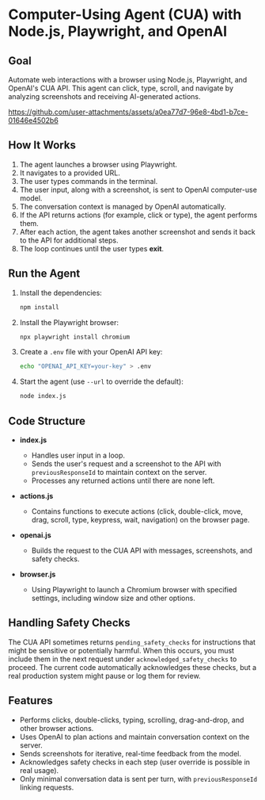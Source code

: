 # Computer-Using Agent (CUA) with Node.js, Playwright, and OpenAI

## Goal

Automate web interactions with a browser using Node.js, Playwright, and OpenAI's CUA API. This agent can click, type, scroll, and navigate by analyzing screenshots and receiving AI-generated actions.

https://github.com/user-attachments/assets/a0ea77d7-96e8-4bd1-b7ce-01646e4502b6

## How It Works
1. The agent launches a browser using Playwright.
2. It navigates to a provided URL.
3. The user types commands in the terminal.
4. The user input, along with a screenshot, is sent to OpenAI computer-use model.
5. The conversation context is managed by OpenAI automatically.
6. If the API returns actions (for example, click or type), the agent performs them.
7. After each action, the agent takes another screenshot and sends it back to the API for additional steps.
8. The loop continues until the user types **exit**.

## Run the Agent
1. Install the dependencies:
   ```sh
   npm install
   ```
2. Install the Playwright browser:
   ```sh
   npx playwright install chromium
   ```
3. Create a `.env` file with your OpenAI API key:
   ```sh
   echo "OPENAI_API_KEY=your-key" > .env
   ```
4. Start the agent (use `--url` to override the default):
   ```sh
   node index.js
   ```

## Code Structure
- **index.js**  
  - Handles user input in a loop.  
  - Sends the user's request and a screenshot to the API with `previousResponseId` to maintain context on the server.  
  - Processes any returned actions until there are none left.  

- **actions.js**  
  - Contains functions to execute actions (click, double-click, move, drag, scroll, type, keypress, wait, navigation) on the browser page.

- **openai.js**  
  - Builds the request to the CUA API with messages, screenshots, and safety checks.

- **browser.js**  
  - Using Playwright to launch a Chromium browser with specified settings, including window size and other options.

## Handling Safety Checks
The CUA API sometimes returns `pending_safety_checks` for instructions that might be sensitive or potentially harmful. When this occurs, you must include them in the next request under `acknowledged_safety_checks` to proceed. The current code automatically acknowledges these checks, but a real production system might pause or log them for review.

## Features
- Performs clicks, double-clicks, typing, scrolling, drag-and-drop, and other browser actions.
- Uses OpenAI to plan actions and maintain conversation context on the server.
- Sends screenshots for iterative, real-time feedback from the model.
- Acknowledges safety checks in each step (user override is possible in real usage).
- Only minimal conversation data is sent per turn, with `previousResponseId` linking requests.
